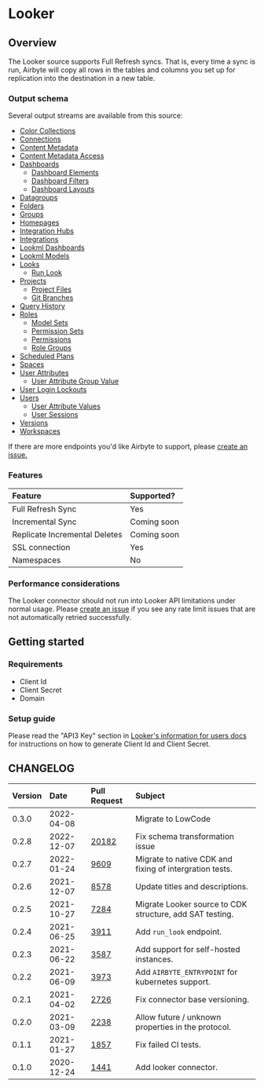 # Looker

## Overview

The Looker source supports Full Refresh syncs. That is, every time a sync is run, Airbyte will copy all rows in the tables and columns you set up for replication into the destination in a new table.

### Output schema

Several output streams are available from this source:

* [Color Collections](https://docs.looker.com/reference/api-and-integration/api-reference/v3.1/color-collection#get_all_color_collections)
* [Connections](https://docs.looker.com/reference/api-and-integration/api-reference/v3.1/connection#get_all_connections)
* [Content Metadata](https://docs.looker.com/reference/api-and-integration/api-reference/v3.1/content#get_all_content_metadatas)
* [Content Metadata Access](https://docs.looker.com/reference/api-and-integration/api-reference/v3.1/content#get_all_content_metadata_accesses)
* [Dashboards](https://docs.looker.com/reference/api-and-integration/api-reference/v3.1/dashboard#get_all_dashboards)
  * [Dashboard Elements](https://docs.looker.com/reference/api-and-integration/api-reference/v3.1/dashboard#get_all_dashboardelements) 
  * [Dashboard Filters](https://docs.looker.com/reference/api-and-integration/api-reference/v3.1/dashboard#get_all_dashboard_filters) 
  * [Dashboard Layouts](https://docs.looker.com/reference/api-and-integration/api-reference/v3.1/dashboard#get_all_dashboardlayouts) 
* [Datagroups](https://docs.looker.com/reference/api-and-integration/api-reference/v3.1/datagroup#get_all_datagroups) 
* [Folders](https://docs.looker.com/reference/api-and-integration/api-reference/v3.1/folder#get_all_folders) 
* [Groups](https://docs.looker.com/reference/api-and-integration/api-reference/v3.1/group#get_all_groups) 
* [Homepages](https://docs.looker.com/reference/api-and-integration/api-reference/v3.1/homepage#get_all_homepages) 
* [Integration Hubs](https://docs.looker.com/reference/api-and-integration/api-reference/v3.1/integration#get_all_integration_hubs) 
* [Integrations](https://docs.looker.com/reference/api-and-integration/api-reference/v3.1/integration#get_all_integrations) 
* [Lookml Dashboards](https://docs.looker.com/reference/api-and-integration/api-reference/v3.1/dashboard#get_all_dashboards) 
* [Lookml Models](https://docs.looker.com/reference/api-and-integration/api-reference/v3.1/lookml-model#get_all_lookml_models) 
* [Looks](https://docs.looker.com/reference/api-and-integration/api-reference/v3.1/look#get_all_looks) 
  * [Run Look](https://docs.looker.com/reference/api-and-integration/api-reference/v3.1/look#run_look)
* [Projects](https://docs.looker.com/reference/api-and-integration/api-reference/v3.1/project#get_all_projects) 
  * [Project Files](https://docs.looker.com/reference/api-and-integration/api-reference/v3.1/project#get_all_project_files) 
  * [Git Branches](https://docs.looker.com/reference/api-and-integration/api-reference/v3.1/project#get_all_git_branches) 
* [Query History](https://docs.looker.com/reference/api-and-integration/api-reference/v3.1/query#run_query) 
* [Roles](https://docs.looker.com/reference/api-and-integration/api-reference/v3.1/role#get_all_roles) 
  * [Model Sets](https://docs.looker.com/reference/api-and-integration/api-reference/v3.1/role#get_all_model_sets) 
  * [Permission Sets](https://docs.looker.com/reference/api-and-integration/api-reference/v3.1/role#get_all_permission_sets) 
  * [Permissions](https://docs.looker.com/reference/api-and-integration/api-reference/v3.1/role#get_all_permissions) 
  * [Role Groups](https://docs.looker.com/reference/api-and-integration/api-reference/v3.1/role#get_role_groups) 
* [Scheduled Plans](https://docs.looker.com/reference/api-and-integration/api-reference/v3.1/scheduled-plan#get_all_scheduled_plans) 
* [Spaces](https://docs.looker.com/reference/api-and-integration/api-reference/v3.1/space#get_all_spaces) 
* [User Attributes](https://docs.looker.com/reference/api-and-integration/api-reference/v3.1/user-attribute#get_all_user_attributes) 
  * [User Attribute Group Value](https://docs.looker.com/reference/api-and-integration/api-reference/v3.1/user-attribute#get_user_attribute_group_values) 
* [User Login Lockouts](https://docs.looker.com/reference/api-and-integration/api-reference/v3.1/auth#get_all_user_login_lockouts) 
* [Users](https://docs.looker.com/reference/api-and-integration/api-reference/v3.1/user#get_all_users) 
  * [User Attribute Values](https://docs.looker.com/reference/api-and-integration/api-reference/v3.1/user#get_user_attribute_values) 
  * [User Sessions](https://docs.looker.com/reference/api-and-integration/api-reference/v3.1/user#get_all_web_login_sessions) 
* [Versions](https://docs.looker.com/reference/api-and-integration/api-reference/v3.1/config#get_apiversion) 
* [Workspaces](https://docs.looker.com/reference/api-and-integration/api-reference/v3.1/workspace) 

If there are more endpoints you'd like Airbyte to support, please [create an issue.](https://github.com/airbytehq/airbyte/issues/new/choose)

### Features

| Feature | Supported? |
| :--- | :--- |
| Full Refresh Sync | Yes |
| Incremental Sync | Coming soon |
| Replicate Incremental Deletes | Coming soon |
| SSL connection | Yes |
| Namespaces | No |

### Performance considerations

The Looker connector should not run into Looker API limitations under normal usage. Please [create an issue](https://github.com/airbytehq/airbyte/issues) if you see any rate limit issues that are not automatically retried successfully.

## Getting started

### Requirements

* Client Id
* Client Secret
* Domain

### Setup guide

Please read the "API3 Key" section in [Looker's information for users docs](https://docs.looker.com/admin-options/settings/users) for instructions on how to generate Client Id and Client Secret.

## CHANGELOG

| Version | Date | Pull Request | Subject |
| :--- | :--- | :--- | :--- |
| 0.3.0 | 2022-04-08 | [](https://github.com/airbytehq/airbyte/pull/) | Migrate to LowCode |
| 0.2.8 | 2022-12-07 | [20182](https://github.com/airbytehq/airbyte/pull/20182) | Fix schema transformation issue |
| 0.2.7 | 2022-01-24 | [9609](https://github.com/airbytehq/airbyte/pull/9609) | Migrate to native CDK and fixing of intergration tests. |
| 0.2.6 | 2021-12-07 | [8578](https://github.com/airbytehq/airbyte/pull/8578) | Update titles and descriptions. |
| 0.2.5 | 2021-10-27 | [7284](https://github.com/airbytehq/airbyte/pull/7284) | Migrate Looker source to CDK structure, add SAT testing. |
| 0.2.4 | 2021-06-25 | [3911](https://github.com/airbytehq/airbyte/pull/3911) | Add `run_look` endpoint. |
| 0.2.3 | 2021-06-22 | [3587](https://github.com/airbytehq/airbyte/pull/3587) | Add support for self-hosted instances. |
| 0.2.2 | 2021-06-09 | [3973](https://github.com/airbytehq/airbyte/pull/3973) | Add `AIRBYTE_ENTRYPOINT` for kubernetes support. |
| 0.2.1 | 2021-04-02 | [2726](https://github.com/airbytehq/airbyte/pull/2726) | Fix connector base versioning. |
| 0.2.0 | 2021-03-09 | [2238](https://github.com/airbytehq/airbyte/pull/2238) | Allow future / unknown properties in the protocol. |
| 0.1.1 | 2021-01-27 | [1857](https://github.com/airbytehq/airbyte/pull/1857) | Fix failed CI tests. |
| 0.1.0 | 2020-12-24 | [1441](https://github.com/airbytehq/airbyte/pull/1441) | Add looker connector. |

